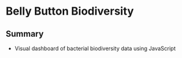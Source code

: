 # Belly Button Biodiversity
## Summary
* Visual dashboard of bacterial biodiversity data using JavaScript
